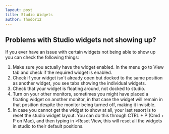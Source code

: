 ```yaml
---
layout: post
title: Studio Widgets
author: Thodor12
---
```


## Problems with Studio widgets not showing up?
If you ever have an issue with certain widgets not being able to show up you can check the following things:

1. Make sure you actually have the widget enabled. In the menu go to View tab and check if the required widget is enabled.
2. Check if your widget isn't already open but docked to the same position as another widget, you see tabs showing the individual widgets.
3. Check that your widget is floating around, not docked to studio.
4. Turn on your other monitors, sometimes you might have placed a floating widget on another monitor, in that case the widget will remain in that position despite the monitor being turned off, making it invisible.
5. In case you cannot get the widget to show at all, your last resort is to reset the studio widget layout. You can do this through CTRL + P (Cmd + P on Mac), and then typing in >Reset View, this will reset all the widgets in studio to their default positions.